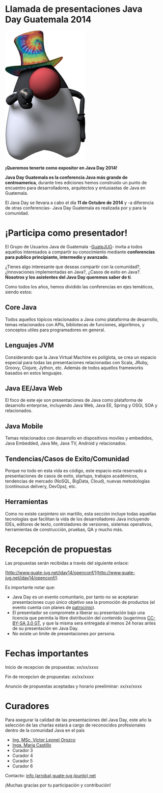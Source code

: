 Llamada de presentaciones Java Day Guatemala 2014
=================================================

![Duke te necesita](UncleDuke.png)

**¡Queremos tenerte como expositor en Java Day 2014!**


**Java Day Guatemala es la conferencia Java más grande de centroamerica**, durante tres ediciones hemos construido un punto de encuentro para desarrolladores, arquitectos y entusiastas de Java en Guatemala.

El Java Day se llevara a cabo el día **11 de Octubre de 2014** y -a diferencia de otras conferencias- Java Day Guatemala es realizada por y para la comunidad. 

¡Participa como presentador!
============================
El Grupo de Usuarios Java de Guatemala -[GuateJUG](http://www.guate-jug.net)- invita a todos aquellos interesados a compartir su conocimiento mediante **conferencias para publico principiante, intermedio y avanzado**.

¿Tienes algo interesante que deseas compartir con la comunidad?, ¿Innovaciones implementadas en Java?, ¿Casos de exito en Java?. **Nosotros y los asistentes del Java Day queremos saber de ti**.  

Como todos los años, hemos dividido las conferencias en ejes temáticos, siendo estos:  
  
Core Java
---------
Todos aquellos tópicos relacionados a Java como plataforma de desarrollo, temas relacionados con APIs, bibliotecas de funciones, algoritmos, y conceptos utiles para programadores en general.
 
Lenguajes JVM 
-------------
Considerando que la Java Virtual Machine es políglota, se crea un espacio especial para todas las presentaciones relacionadas con Scala, JRuby, Groovy, Clojure, Jython, etc. Además de todos aquellos frameworks basados en estos lenguajes.
 
Java EE/Java Web
----------------
El foco de este eje son presentaciones de Java como plataforma de desarrollo enterprise, incluyendo Java Web, Java EE, Spring y OSGi, SOA y relacionados.

Java Mobile
-----------
Temas relacionados con desarrollo en dispositivos moviles y embedidos, Java Embedded, Java Me, Java TV, Android y relacionados. 


Tendencias/Casos de Exito/Comunidad
-----------------------------------
Porque no todo en esta vida es código, este espacio esta reservado a presentaciones de casos de exito, startups, trabajos académicos, tendencias de mercado (NoSQL, BigData, Cloud), nuevas metodologías (continuous delivery, DevOps), etc.

Herramientas
------------
Como no existe carpintero sin martillo, esta sección incluye todas aquellas tecnologías que facilitan la vida de los desarrolladores Java incluyendo IDEs, editores de texto, controladores de versiones, sistemas operativos, herramientas de construcción, pruebas, QA y mucho más.


Recepción de propuestas
=======================
Las propuestas serán recibidas a través del siguiente enlace:

[http://www.guate-jug.net/jday14/openconf/](http://www.guate-jug.net/jday14/openconf/)

Es importante notar que:

* Java Day es un evento comunitario, por tanto no se aceptaran presentaciones cuyo único objetivo sea la promoción de productos (el evento cuenta con planes de [patrocinio](http://www.guate-jug.net)).
* El presentador se compromete a liberar su presentación bajo una licencia que permita la libre distribución del contenido (sugerimos [CC-BY-SA 3.0 GT](http://creativecommons.org/licenses/by-sa/3.0/gt/), y que la misma sera entregada al menos 24 horas antes de su presentación en Java Day.
* No existe un limite de presentaciones por persona.

Fechas importantes
==================
Inicio de recepcion de propuestas: xx/xx/xxxx 

Fin de recepcion de propuestas: xx/xx/xxxx 

Anuncio de propuestas aceptadas y horario preeliminar: xx/xx/xxxx 


Curadores
=========  
Para asegurar la calidad de las presentaciones del Java Day, este año la selección de las charlas estará a cargo de reconocidos profesionales dentro de la comunidad Java en el país

* [Ing. MSc. Víctor Leonel Orozco](http://gt.linkedin.com/in/victororozco/)
* [Inga. Maria Castillo](http://gt.linkedin.com/pub/maria-castillo/12/b05/278)
* Curador 3
* Curador 4
* Curador 5
* Curador 6

Contacto: [info (arroba) guate-jug (punto) net](info@guate-jug.net)

¡Muchas gracias por tu participación y contribución!

